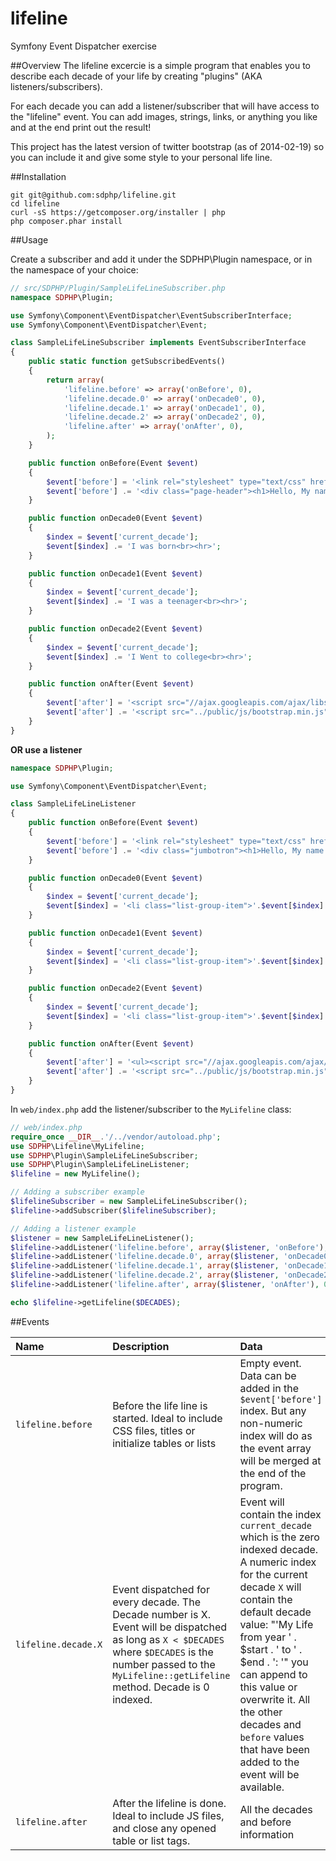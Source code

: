 lifeline
========

Symfony Event Dispatcher exercise

##Overview
The lifeline excercie is a simple program that enables you to describe each decade of your life by creating "plugins" (AKA listeners/subscribers). 

For each decade you can add a listener/subscriber that will have access to the "lifeline" event. You can add images, strings, links, or anything you like and at the end print out the result!

This project has the latest version of twitter bootstrap (as of 2014-02-19) so you can include it and give some style to your personal life line.

##Installation

```
git git@github.com:sdphp/lifeline.git
cd lifeline
curl -sS https://getcomposer.org/installer | php
php composer.phar install
```

##Usage

Create a subscriber and add it under the SDPHP\Plugin namespace, or in the namespace of your choice:
```php
// src/SDPHP/Plugin/SampleLifeLineSubscriber.php
namespace SDPHP\Plugin;

use Symfony\Component\EventDispatcher\EventSubscriberInterface;
use Symfony\Component\EventDispatcher\Event;

class SampleLifeLineSubscriber implements EventSubscriberInterface
{
    public static function getSubscribedEvents()
    {
        return array(
            'lifeline.before' => array('onBefore', 0),
            'lifeline.decade.0' => array('onDecade0', 0),
            'lifeline.decade.1' => array('onDecade1', 0),
            'lifeline.decade.2' => array('onDecade2', 0),
            'lifeline.after' => array('onAfter', 0),
        );
    }

    public function onBefore(Event $event)
    {
        $event['before'] = '<link rel="stylesheet" type="text/css" href="public/css/bootstrap.min.css">';
        $event['before'] .= '<div class="page-header"><h1>Hello, My name is Bot <small>and this is my lifeline!</small></h1></div>';
    }

    public function onDecade0(Event $event)
    {
        $index = $event['current_decade'];
        $event[$index] .= 'I was born<br><hr>';
    }

    public function onDecade1(Event $event)
    {
        $index = $event['current_decade'];
        $event[$index] .= 'I was a teenager<br><hr>';
    }

    public function onDecade2(Event $event)
    {
        $index = $event['current_decade'];
        $event[$index] .= 'I Went to college<br><hr>';
    }

    public function onAfter(Event $event)
    {
        $event['after'] = '<script src="//ajax.googleapis.com/ajax/libs/jquery/1.10.2/jquery.min.js"></script>';
        $event['after'] .= '<script src="../public/js/bootstrap.min.js"></script>';
    }
}

```

**OR use a listener**

```php
namespace SDPHP\Plugin;

use Symfony\Component\EventDispatcher\Event;

class SampleLifeLineListener
{
    public function onBefore(Event $event)
    {
        $event['before'] = '<link rel="stylesheet" type="text/css" href="public/css/bootstrap.min.css">';
        $event['before'] .= '<div class="jumbotron"><h1>Hello, My name is Bot and this is my lifeline!</h1></div><ul class="list-group">';
    }

    public function onDecade0(Event $event)
    {
        $index = $event['current_decade'];
        $event[$index] = '<li class="list-group-item">'.$event[$index].'I was born</li>';
    }

    public function onDecade1(Event $event)
    {
        $index = $event['current_decade'];
        $event[$index] = '<li class="list-group-item">'.$event[$index].'I was a teenager</li>';
    }

    public function onDecade2(Event $event)
    {
        $index = $event['current_decade'];
        $event[$index] = '<li class="list-group-item">'.$event[$index].'I Went to college</li>';
    }

    public function onAfter(Event $event)
    {
        $event['after'] = '<ul><script src="//ajax.googleapis.com/ajax/libs/jquery/1.10.2/jquery.min.js"></script>';
        $event['after'] .= '<script src="../public/js/bootstrap.min.js"></script>';
    }
}
```

In `web/index.php` add the listener/subscriber to the `MyLifeline` class:

```php
// web/index.php
require_once __DIR__.'/../vendor/autoload.php';
use SDPHP\Lifeline\MyLifeline;
use SDPHP\Plugin\SampleLifeLineSubscriber;
use SDPHP\Plugin\SampleLifeLineListener;
$lifeline = new MyLifeline();

// Adding a subscriber example
$lifelineSubscriber = new SampleLifeLineSubscriber();
$lifeline->addSubscriber($lifelineSubscriber);

// Adding a listener example
$listener = new SampleLifeLineListener();
$lifeline->addListener('lifeline.before', array($listener, 'onBefore'), 0);
$lifeline->addListener('lifeline.decade.0', array($listener, 'onDecade0'), 0);
$lifeline->addListener('lifeline.decade.1', array($listener, 'onDecade1'), 0);
$lifeline->addListener('lifeline.decade.2', array($listener, 'onDecade2'), 0);
$lifeline->addListener('lifeline.after', array($listener, 'onAfter'), 0);

echo $lifeline->getLifeline($DECADES);
```

##Events

|    Name     |  Description    |     Data       |
|:----------- |:--------------- |:-------------- |
| `lifeline.before`   |Before the life line is started. Ideal to include CSS files, titles or initialize tables or lists| Empty event. Data can be added in the `$event['before']`  index. But any non-numeric index will do as the event array will be merged at the end of the program. |
| `lifeline.decade.X` |  Event dispatched for every decade. The Decade number is X. Event will be dispatched as long as `X < $DECADES` where `$DECADES` is the number passed to the `MyLifeline::getLifeline` method. Decade is 0 indexed. | Event will contain the index `current_decade` which is the zero indexed decade. A numeric index for the current decade `X` will contain the default decade value: "'My Life from year ' . $start . ' to ' . $end . ': '" you can append to this value or overwrite it. All the other decades and `before` values that have been added to the event will be available. |
| `lifeline.after`   |After the lifeline is done. Ideal to include JS files, and close any opened table or list tags.|  All the decades and before information |
